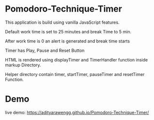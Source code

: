 # Pomodoro-Technique-Timer

This application is build using vanilla JavaScript features.

Default work time is set to 25 minutes and break Time to 5 min.

After work time is 0 an alert is generated and break time starts

Timer has Play, Pause and Reset Button

HTML is rendered using displayTimer and TimerHandler function inside markup Directory.

Helper directory contain timer, startTimer, pauseTimer and resetTimer Function.

# Demo

live demo: https://adityarawengg.github.io/Pomodoro-Technique-Timer/
